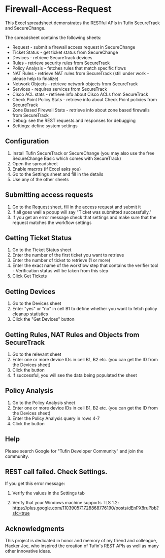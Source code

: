Firewall-Access-Request
=======================

This Excel spreadsheet demonstrates the RESTful APIs in Tufin SecureTrack and SecureChange.

The spreadsheet contains the following sheets:  
- Request - submit a firewall access request in SecureChange
- Ticket Status - get ticket status from SecureChange
- Devices - retrieve SecureTrack devices
- Rules - retrieve security rules from SecureTrack  
- Policy Analysis - fetches rules that match specific flows
- NAT Rules - retrieve NAT rules from SecureTrack  (still under work - please help to finalize)
- Network Objects - retrieve network objects from SecureTrack
- Services - requires services from SecureTrack
- Cisco ACL stats - retrieve info about Cisco ACLs from SecureTrack  
- Check Point Policy Stats -  retrieve info about Check Point policies from SecureTrack
- Zone Based Firewall Stats - retrieve info about zone based firewalls from SecureTrack
- Debug: see the REST requests and responses for debugging
- Settings: define system settings

Configuration
-------------
1. Install Tufin SecureTrack or SecureChange (you may also use the free SecureChange Basic which comes with SecureTrack)  
2. Open the spreadsheet  
3. Enable macros (if Excel asks you)  
4. Go to the Settings sheet and fill in the details  
5. Use any of the other sheets  

Submitting access requests
--------------------------
1. Go to the Request sheet, fill in the access request and submit it  
2. If all goes well a popup will say "Ticket was submitted successfully."  
3. If you get an error message check that settings and make sure that the request matches the workflow settings  

Getting Ticket Status
---------------------
1. Go to the Ticket Status sheet
2. Enter the number of the first ticket you want to retrieve
3. Enter the number of ticket to retrieve (1 or more)
4. Enter the exact name of the workflow step that contains the verifier tool - Verification status will be taken from this step
5. Click Get Tickets

Getting Devices
---------------
1. Go to the Devices sheet  
2. Enter "yes" or "no" in cell B1 to define whether you want to fetch policy cleanup statistics  
3. Click the "Get Devices" button  

Getting Rules, NAT Rules and Objects from SecureTrack
-----------------------------------------------------
1. Go to the relevant sheet  
2. Enter one or more device IDs in cell B1, B2 etc. (you can get the ID from the Devices sheet)  
3. Click the button  
4. If successful, you will see the data being populated the sheet  

Policy Analysis
---------------
1. Go to the Policy Analysis sheet
2. Enter one or more device IDs in cell B1, B2 etc. (you can get the ID from the Devices sheet)  
3. Enter the Policy Analysis query in rows 4-7
3. Click the button  

Help
----
Please search Google for "Tufin Developer Community" and join the community.

REST call failed. Check Settings.
---------------------------------
If you get this error message:

1. Verify the values in the Settings tab

2. Verify that your Windows machine supports TLS 1.2: https://plus.google.com/110390571728868776190/posts/dEnPX8ruPbb?sfc=true

Acknowledgments
---------------
This project is dedicated in honor and memory of my friend and colleague, Hacker Joe, who inspired the creation of Tufin's REST APIs as well as many other innovative ideas.
